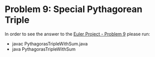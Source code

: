 Problem 9: Special Pythagorean Triple
===============================

In order to see the answer to the
[Euler Project - Problem 9](https://projecteuler.net/problem=9)
please run:

* javac PythagorasTripleWithSum.java 
* java PythagorasTripleWithSum
